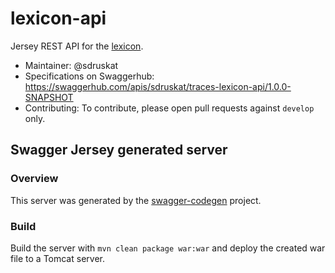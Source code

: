 # lexicon-api

Jersey REST API for the [lexicon](https://github.com/TraCES-Lexicon/lexicon).

- Maintainer: @sdruskat
- Specifications on Swaggerhub: https://swaggerhub.com/apis/sdruskat/traces-lexicon-api/1.0.0-SNAPSHOT
- Contributing: To contribute, please open pull requests against `develop` only.

## Swagger Jersey generated server

### Overview

This server was generated by the [swagger-codegen](https://github.com/swagger-api/swagger-codegen) project.

### Build

Build the server with `mvn clean package war:war` and deploy the created war file to a Tomcat server.